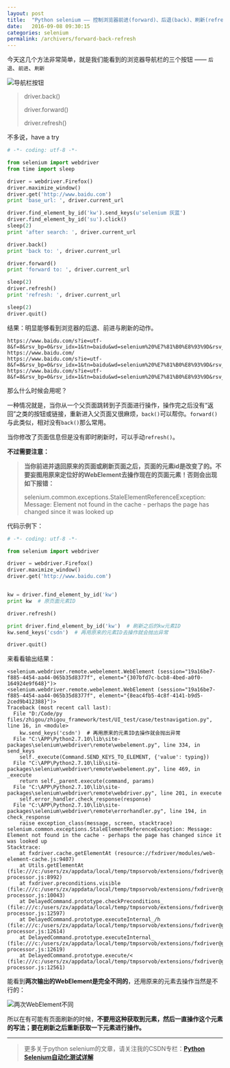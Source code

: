 ```yaml
---
layout: post
title:  "Python selenium —— 控制浏览器前进(forward)、后退(back)、刷新(refresh)"
date:   2016-09-08 09:30:15
categories: selenium
permalink: /archivers/forward-back-refresh
---
```



今天这几个方法非常简单，就是我们能看到的浏览器导航栏的三个按钮 —— `后退`、`前进`、`刷新`

![导航栏按钮](http://img.blog.csdn.net/20160828092036944)

> driver.back()
> 
> driver.forward()
> 
> driver.refresh()

不多说，have a try

```python
# -*- coding: utf-8 -*-

from selenium import webdriver
from time import sleep

driver = webdriver.Firefox()
driver.maximize_window()
driver.get('http://www.baidu.com')
print 'base_url: ', driver.current_url

driver.find_element_by_id('kw').send_keys(u'selenium 灰蓝')
driver.find_element_by_id('su').click()
sleep(2)
print 'after search: ', driver.current_url

driver.back()
print 'back to: ', driver.current_url

driver.forward()
print 'forward to: ', driver.current_url

sleep(2)
driver.refresh()
print 'refresh: ', driver.current_url

sleep(2)
driver.quit()
```

结果：明显能够看到浏览器的后退、前进与刷新的动作。

```
https://www.baidu.com/s?ie=utf-8&f=8&rsv_bp=0&rsv_idx=1&tn=baidu&wd=selenium%20%E7%81%B0%E8%93%9D&rsv_pq=f88ee279000319b4&rsv_t=3537ECuJsvn8biOOxAemTJhRgJA9fRB%2FgYyaBy3sdcQagRhU5jOqEDICoQI&rqlang=cn&rsv_enter=0&rsv_sug3=11&inputT=266&rsv_sug4=266
https://www.baidu.com/
https://www.baidu.com/s?ie=utf-8&f=8&rsv_bp=0&rsv_idx=1&tn=baidu&wd=selenium%20%E7%81%B0%E8%93%9D&rsv_pq=f88ee279000319b4&rsv_t=3537ECuJsvn8biOOxAemTJhRgJA9fRB%2FgYyaBy3sdcQagRhU5jOqEDICoQI&rqlang=cn&rsv_enter=0&rsv_sug3=11&inputT=266&rsv_sug4=266
https://www.baidu.com/s?ie=utf-8&f=8&rsv_bp=0&rsv_idx=1&tn=baidu&wd=selenium%20%E7%81%B0%E8%93%9D&rsv_pq=f88ee279000319b4&rsv_t=3537ECuJsvn8biOOxAemTJhRgJA9fRB%2FgYyaBy3sdcQagRhU5jOqEDICoQI&rqlang=cn&rsv_enter=0&rsv_sug3=11&inputT=266&rsv_sug4=266
```

那么什么时候会用呢？

一种情况就是，当你从一个父页面跳转到子页面进行操作，操作完之后没有“返回”之类的按钮或链接，重新进入父页面又很麻烦，`back()`可以帮你。`forward()`与此类似，相对没有`back()`那么常用。

当你修改了页面信息但是没有即时刷新时，可以手动`refresh()`。

**不过需要注意：**

> **当你前进并退回原来的页面或刷新页面之后，页面的元素id是改变了的。不要妄图用原来定位好的WebElement去操作现在的页面元素！否则会出现如下报错：**
> 
> selenium.common.exceptions.StaleElementReferenceException: Message: Element not found in the cache - perhaps the page has changed since it was looked up

代码示例下：

```python
# -*- coding: utf-8 -*-

from selenium import webdriver

driver = webdriver.Firefox()
driver.maximize_window()
driver.get('http://www.baidu.com')


kw = driver.find_element_by_id('kw')
print kw  # 原页面元素ID

driver.refresh()

print driver.find_element_by_id('kw')  # 刷新之后的kw元素ID
kw.send_keys('csdn')  # 再用原来的元素ID去操作就会抛出异常

driver.quit()
```

来看看输出结果：

```
<selenium.webdriver.remote.webelement.WebElement (session="19a16be7-f885-4454-aa44-065b35d8377f", element="{307bfd7c-bcb8-4bed-a0f0-164924e9f648}")>
<selenium.webdriver.remote.webelement.WebElement (session="19a16be7-f885-4454-aa44-065b35d8377f", element="{8eac4fb5-4c8f-4141-b9d5-2ced9b412388}")>
Traceback (most recent call last):
  File "D:/Code/py files/zhigou/zhigou_framework/test/UI_test/case/testnavigation.py", line 16, in <module>
    kw.send_keys('csdn')  # 再用原来的元素ID去操作就会抛出异常
  File "C:\APP\Python2.7.10\lib\site-packages\selenium\webdriver\remote\webelement.py", line 334, in send_keys
    self._execute(Command.SEND_KEYS_TO_ELEMENT, {'value': typing})
  File "C:\APP\Python2.7.10\lib\site-packages\selenium\webdriver\remote\webelement.py", line 469, in _execute
    return self._parent.execute(command, params)
  File "C:\APP\Python2.7.10\lib\site-packages\selenium\webdriver\remote\webdriver.py", line 201, in execute
    self.error_handler.check_response(response)
  File "C:\APP\Python2.7.10\lib\site-packages\selenium\webdriver\remote\errorhandler.py", line 194, in check_response
    raise exception_class(message, screen, stacktrace)
selenium.common.exceptions.StaleElementReferenceException: Message: Element not found in the cache - perhaps the page has changed since it was looked up
Stacktrace:
    at fxdriver.cache.getElementAt (resource://fxdriver/modules/web-element-cache.js:9407)
    at Utils.getElementAt (file:///c:/users/zx/appdata/local/temp/tmpsorvob/extensions/fxdriver@googlecode.com/components/command-processor.js:8992)
    at fxdriver.preconditions.visible (file:///c:/users/zx/appdata/local/temp/tmpsorvob/extensions/fxdriver@googlecode.com/components/command-processor.js:10043)
    at DelayedCommand.prototype.checkPreconditions_ (file:///c:/users/zx/appdata/local/temp/tmpsorvob/extensions/fxdriver@googlecode.com/components/command-processor.js:12597)
    at DelayedCommand.prototype.executeInternal_/h (file:///c:/users/zx/appdata/local/temp/tmpsorvob/extensions/fxdriver@googlecode.com/components/command-processor.js:12614)
    at DelayedCommand.prototype.executeInternal_ (file:///c:/users/zx/appdata/local/temp/tmpsorvob/extensions/fxdriver@googlecode.com/components/command-processor.js:12619)
    at DelayedCommand.prototype.execute/< (file:///c:/users/zx/appdata/local/temp/tmpsorvob/extensions/fxdriver@googlecode.com/components/command-processor.js:12561)

```

能看到**两次输出的WebElement是完全不同的**，还用原来的元素去操作当然是不行的：

![两次WebElement不同](http://img.blog.csdn.net/20160828095936324)

所以在有可能有页面刷新的时候，**不要用这种获取到元素，然后一直操作这个元素的写法；要在刷新之后重新获取一下元素进行操作。**


****

> 更多关于python selenium的文章，请关注我的CSDN专栏：**[Python Selenium自动化测试详解](http://blog.csdn.net/column/details/12694.html)**
